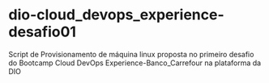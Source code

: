 # dio-cloud_devops_experience-desafio01
Script de Provisionamento de máquina linux proposta no primeiro desafio do Bootcamp Cloud DevOps Experience-Banco_Carrefour na plataforma da DIO

